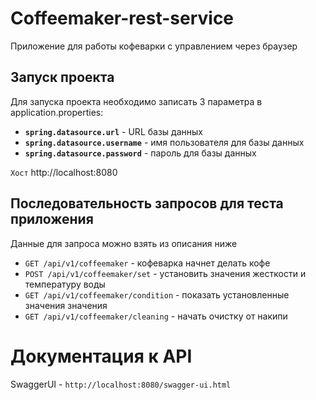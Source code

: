 # Coffeemaker-rest-service

Приложение для работы кофеварки с управлением через браузер

## Запуск проекта

Для запуска проекта необходимо записать 3 параметра в application.properties:
-  **```spring.datasource.url```** - URL базы данных
-  **```spring.datasource.username```** - имя пользователя для базы данных
-  **```spring.datasource.password```** - пароль для базы данных

```Хост``` http://localhost:8080

## Последовательность запросов для теста приложения

Данные для запроса можно взять из описания ниже

-  `GET /api/v1/coffeemaker` - кофеварка начнет делать кофе
-  `POST /api/v1/coffeemaker/set` - установить значения жесткости и температуру воды
-  `GET /api/v1/coffeemaker/condition` - показать установленные значения значения
-  `GET /api/v1/coffeemaker/cleaning` - начать очистку от накипи

# Документация к API

SwaggerUI - `http://localhost:8080/swagger-ui.html`
